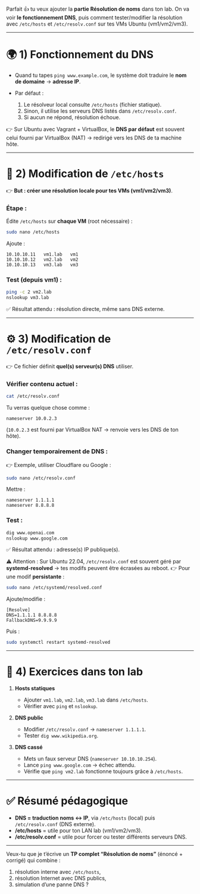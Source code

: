 Parfait 👍 tu veux ajouter la **partie Résolution de noms** dans ton lab.
On va voir **le fonctionnement DNS**, puis comment tester/modifier la résolution avec `/etc/hosts` et `/etc/resolv.conf` sur tes VMs Ubuntu (vm1/vm2/vm3).

---

# 🌍 1) Fonctionnement du DNS

* Quand tu tapes `ping www.example.com`, le système doit traduire le **nom de domaine** → **adresse IP**.
* Par défaut :

  1. Le résolveur local consulte `/etc/hosts` (fichier statique).
  2. Sinon, il utilise les serveurs DNS listés dans `/etc/resolv.conf`.
  3. Si aucun ne répond, résolution échoue.

👉 Sur Ubuntu avec Vagrant + VirtualBox, le **DNS par défaut** est souvent celui fourni par VirtualBox (NAT) → redirigé vers les DNS de ta machine hôte.

---

# 📝 2) Modification de `/etc/hosts`

👉 **But : créer une résolution locale pour tes VMs (vm1/vm2/vm3)**.

### Étape :

Édite `/etc/hosts` sur **chaque VM** (root nécessaire) :

```bash
sudo nano /etc/hosts
```

Ajoute :

```
10.10.10.11   vm1.lab   vm1
10.10.10.12   vm2.lab   vm2
10.10.10.13   vm3.lab   vm3
```

### Test (depuis vm1) :

```bash
ping -c 2 vm2.lab
nslookup vm3.lab
```

✅ Résultat attendu : résolution directe, même sans DNS externe.

---

# ⚙️ 3) Modification de `/etc/resolv.conf`

👉 Ce fichier définit **quel(s) serveur(s) DNS** utiliser.

### Vérifier contenu actuel :

```bash
cat /etc/resolv.conf
```

Tu verras quelque chose comme :

```
nameserver 10.0.2.3
```

(`10.0.2.3` est fourni par VirtualBox NAT → renvoie vers les DNS de ton hôte).

### Changer temporairement de DNS :

👉 Exemple, utiliser Cloudflare ou Google :

```bash
sudo nano /etc/resolv.conf
```

Mettre :

```
nameserver 1.1.1.1
nameserver 8.8.8.8
```

### Test :

```bash
dig www.openai.com
nslookup www.google.com
```

✅ Résultat attendu : adresse(s) IP publique(s).

⚠️ Attention : Sur Ubuntu 22.04, `/etc/resolv.conf` est souvent géré par **systemd-resolved** → tes modifs peuvent être écrasées au reboot.
👉 Pour une modif **persistante** :

```bash
sudo nano /etc/systemd/resolved.conf
```

Ajoute/modifie :

```
[Resolve]
DNS=1.1.1.1 8.8.8.8
FallbackDNS=9.9.9.9
```

Puis :

```bash
sudo systemctl restart systemd-resolved
```

---

# 🧪 4) Exercices dans ton lab

1. **Hosts statiques**

   * Ajouter `vm1.lab`, `vm2.lab`, `vm3.lab` dans `/etc/hosts`.
   * Vérifier avec `ping` et `nslookup`.

2. **DNS public**

   * Modifier `/etc/resolv.conf` → `nameserver 1.1.1.1`.
   * Tester `dig www.wikipedia.org`.

3. **DNS cassé**

   * Mets un faux serveur DNS (`nameserver 10.10.10.254`).
   * Lance `ping www.google.com` → échec attendu.
   * Vérifie que `ping vm2.lab` fonctionne toujours grâce à `/etc/hosts`.

---

# ✅ Résumé pédagogique

* **DNS = traduction noms ↔ IP**, via `/etc/hosts` (local) puis `/etc/resolv.conf` (DNS externe).
* **/etc/hosts** = utile pour ton LAN lab (vm1/vm2/vm3).
* **/etc/resolv.conf** = utile pour forcer ou tester différents serveurs DNS.

---

Veux-tu que je t’écrive un **TP complet “Résolution de noms”** (énoncé + corrigé) qui combine :

1. résolution interne avec `/etc/hosts`,
2. résolution Internet avec DNS publics,
3. simulation d’une panne DNS ?
